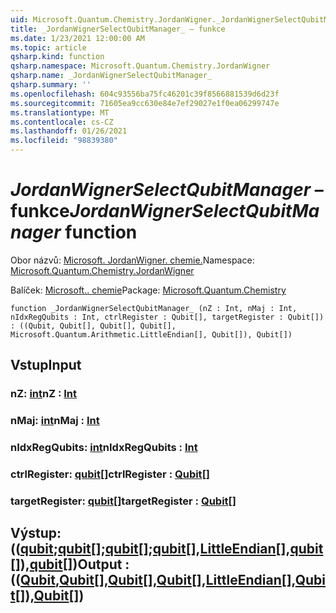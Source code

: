 ```yaml
---
uid: Microsoft.Quantum.Chemistry.JordanWigner._JordanWignerSelectQubitManager_
title: _JordanWignerSelectQubitManager_ – funkce
ms.date: 1/23/2021 12:00:00 AM
ms.topic: article
qsharp.kind: function
qsharp.namespace: Microsoft.Quantum.Chemistry.JordanWigner
qsharp.name: _JordanWignerSelectQubitManager_
qsharp.summary: ''
ms.openlocfilehash: 604c93556ba75fc46201c39f8566881539d6d23f
ms.sourcegitcommit: 71605ea9cc630e84e7ef29027e1f0ea06299747e
ms.translationtype: MT
ms.contentlocale: cs-CZ
ms.lasthandoff: 01/26/2021
ms.locfileid: "98839380"
---
```

# <a name="_jordanwignerselectqubitmanager_-function"></a><span data-ttu-id="6f698-102">_JordanWignerSelectQubitManager_ – funkce</span><span class="sxs-lookup"><span data-stu-id="6f698-102">_JordanWignerSelectQubitManager_ function</span></span>

<span data-ttu-id="6f698-103">Obor názvů: [Microsoft. JordanWigner. chemie.](xref:Microsoft.Quantum.Chemistry.JordanWigner)</span><span class="sxs-lookup"><span data-stu-id="6f698-103">Namespace: [Microsoft.Quantum.Chemistry.JordanWigner](xref:Microsoft.Quantum.Chemistry.JordanWigner)</span></span>

<span data-ttu-id="6f698-104">Balíček: [Microsoft.. chemie](https://nuget.org/packages/Microsoft.Quantum.Chemistry)</span><span class="sxs-lookup"><span data-stu-id="6f698-104">Package: [Microsoft.Quantum.Chemistry](https://nuget.org/packages/Microsoft.Quantum.Chemistry)</span></span>




```qsharp
function _JordanWignerSelectQubitManager_ (nZ : Int, nMaj : Int, nIdxRegQubits : Int, ctrlRegister : Qubit[], targetRegister : Qubit[]) : ((Qubit, Qubit[], Qubit[], Qubit[], Microsoft.Quantum.Arithmetic.LittleEndian[], Qubit[]), Qubit[])
```


## <a name="input"></a><span data-ttu-id="6f698-105">Vstup</span><span class="sxs-lookup"><span data-stu-id="6f698-105">Input</span></span>

### <a name="nz--int"></a><span data-ttu-id="6f698-106">nZ: [int](xref:microsoft.quantum.lang-ref.int)</span><span class="sxs-lookup"><span data-stu-id="6f698-106">nZ : [Int](xref:microsoft.quantum.lang-ref.int)</span></span>




### <a name="nmaj--int"></a><span data-ttu-id="6f698-107">nMaj: [int](xref:microsoft.quantum.lang-ref.int)</span><span class="sxs-lookup"><span data-stu-id="6f698-107">nMaj : [Int](xref:microsoft.quantum.lang-ref.int)</span></span>




### <a name="nidxregqubits--int"></a><span data-ttu-id="6f698-108">nIdxRegQubits: [int](xref:microsoft.quantum.lang-ref.int)</span><span class="sxs-lookup"><span data-stu-id="6f698-108">nIdxRegQubits : [Int](xref:microsoft.quantum.lang-ref.int)</span></span>




### <a name="ctrlregister--qubit"></a><span data-ttu-id="6f698-109">ctrlRegister: [qubit](xref:microsoft.quantum.lang-ref.qubit)[]</span><span class="sxs-lookup"><span data-stu-id="6f698-109">ctrlRegister : [Qubit](xref:microsoft.quantum.lang-ref.qubit)[]</span></span>




### <a name="targetregister--qubit"></a><span data-ttu-id="6f698-110">targetRegister: [qubit](xref:microsoft.quantum.lang-ref.qubit)[]</span><span class="sxs-lookup"><span data-stu-id="6f698-110">targetRegister : [Qubit](xref:microsoft.quantum.lang-ref.qubit)[]</span></span>





## <a name="output--qubitqubitqubitqubitlittleendianqubitqubit"></a><span data-ttu-id="6f698-111">Výstup: (([qubit](xref:microsoft.quantum.lang-ref.qubit);[qubit](xref:microsoft.quantum.lang-ref.qubit)[];[qubit](xref:microsoft.quantum.lang-ref.qubit)[];[qubit](xref:microsoft.quantum.lang-ref.qubit)[],[LittleEndian](xref:Microsoft.Quantum.Arithmetic.LittleEndian)[],[qubit](xref:microsoft.quantum.lang-ref.qubit)[]),[qubit](xref:microsoft.quantum.lang-ref.qubit)[])</span><span class="sxs-lookup"><span data-stu-id="6f698-111">Output : (([Qubit](xref:microsoft.quantum.lang-ref.qubit),[Qubit](xref:microsoft.quantum.lang-ref.qubit)[],[Qubit](xref:microsoft.quantum.lang-ref.qubit)[],[Qubit](xref:microsoft.quantum.lang-ref.qubit)[],[LittleEndian](xref:Microsoft.Quantum.Arithmetic.LittleEndian)[],[Qubit](xref:microsoft.quantum.lang-ref.qubit)[]),[Qubit](xref:microsoft.quantum.lang-ref.qubit)[])</span></span>

